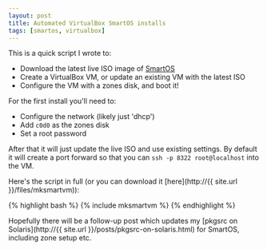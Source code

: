 ```yaml
---
layout: post
title: Automated VirtualBox SmartOS installs
tags: [smartos, virtualbox]
---
```


This is a quick script I wrote to:
* Download the latest live ISO image of [SmartOS](http://smartos.org/)
* Create a VirtualBox VM, or update an existing VM with the latest ISO
* Configure the VM with a zones disk, and boot it!

For the first install you'll need to:
* Configure the network (likely just 'dhcp')
* Add `c0d0` as the zones disk
* Set a root password

After that it will just update the live ISO and use existing settings.  By
default it will create a port forward so that you can `ssh -p 8322
root@localhost` into the VM.

Here's the script in full (or you can download it
[here](http://{{ site.url }}/files/mksmartvm)):

{% highlight bash %}
{% include mksmartvm %}
{% endhighlight %}

Hopefully there will be a follow-up post which updates my [pkgsrc on
Solaris](http://{{ site.url }}/posts/pkgsrc-on-solaris.html) for SmartOS,
including zone setup etc.
